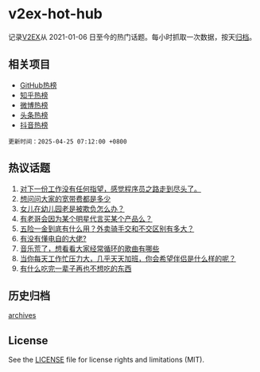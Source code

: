 # v2ex-hot-hub

 记录[V2EX](https://www.v2ex.com/)从 2021-01-06 日至今的热门话题。每小时抓取一次数据，按天[归档](archives)。
 
 ## 相关项目

- [GitHub热榜](https://github.com/lonnyzhang423/github-hot-hub)
- [知乎热榜](https://github.com/lonnyzhang423/zhihu-hot-hub)
- [微博热榜](https://github.com/lonnyzhang423/weibo-hot-hub)
- [头条热榜](https://github.com/lonnyzhang423/toutiao-hot-hub)
- [抖音热榜](https://github.com/lonnyzhang423/douyin-hot-hub)


 `更新时间：2025-04-25 07:12:00 +0800`

## 热议话题

1. [对下一份工作没有任何指望，感觉程序员之路走到尽头了。](https://www.v2ex.com/t/1127690)
1. [想问问大家的宽带费都是多少](https://www.v2ex.com/t/1127710)
1. [女儿在幼儿园老是被欺负怎么办？](https://www.v2ex.com/t/1127726)
1. [有老哥会因为某个明星代言买某个产品么？](https://www.v2ex.com/t/1127691)
1. [五险一金到底有什么用？外卖骑手交和不交区别有多大？](https://www.v2ex.com/t/1127700)
1. [有没有懂电自的大佬?](https://www.v2ex.com/t/1127715)
1. [音乐荒了，想看看大家经常循环的歌曲有哪些](https://www.v2ex.com/t/1127682)
1. [当你每天工作忙压力大，几乎天天加班，你会希望伴侣是什么样的呢？](https://www.v2ex.com/t/1127711)
1. [有什么吃完一辈子再也不想吃的东西](https://www.v2ex.com/t/1127822)

## 历史归档

[archives](archives)

## License

See the [LICENSE](LICENSE) file for license rights and limitations (MIT).
